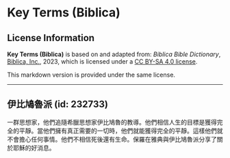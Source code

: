 # Key Terms (Biblica)

## License Information

**Key Terms (Biblica)** is based on and adapted from: _Biblica Bible Dictionary_, [Biblica, Inc.](https://www.biblica.com/), 2023, which is licensed under a [CC BY-SA 4.0 license](https://creativecommons.org/licenses/by-sa/4.0/legalcode.en).

This markdown version is provided under the same license.



--------------------------------

## 伊比鳩魯派 (id: 232733)

一群思想家，他們追隨希臘思想家伊比鳩魯的教導。他們相信人生的目標是獲得完全的平靜。當他們擁有真正需要的一切時，他們就能獲得完全的平靜。這樣他們就不會擔心任何事情。他們不相信死後還有生命。保羅在雅典與伊比鳩魯派分享了關於耶穌的好消息。


